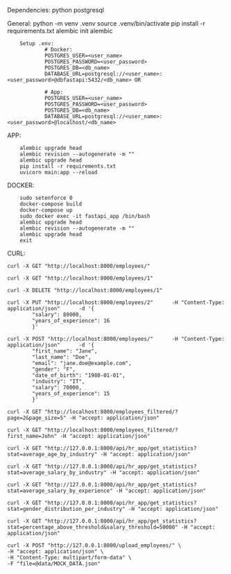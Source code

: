Dependencies:
        python
        postgresql


General:
        python -m venv .venv
        source .venv/bin/activate
        pip install -r requirements.txt
        alembic init alembic

        Setup .env:
                # Docker:
                POSTGRES_USER=<user_name>
                POSTGRES_PASSWORD=<user_password>
                POSTGRES_DB=<db_name>
                DATABASE_URL=postgresql://<user_name>:<user_password>@dbfastapi:5432/<db_name> OR

                # App:
                POSTGRES_USER=<user_name>
                POSTGRES_PASSWORD=<user_password>
                POSTGRES_DB=<db_name> 
                DATABASE_URL=postgresql://<user_name>:<user_password>@localhost/<db_name>


APP:

        alembic upgrade head
        alembic revision --autogenerate -m ""
        alembic upgrade head
        pip install -r requirements.txt
        uvicorn main:app --reload


DOCKER:

        sudo setenforce 0
        docker-compose build
        docker-compose up
        sudo docker exec -it fastapi_app /bin/bash
        alembic upgrade head
        alembic revision --autogenerate -m ""
        alembic upgrade head
        exit
        

CURL:

    curl -X GET "http://localhost:8000/employees/"

    curl -X GET "http://localhost:8000/employees/1"

    curl -X DELETE "http://localhost:8000/employees/1"

    curl -X PUT "http://localhost:8000/employees/2"      -H "Content-Type: application/json"      -d '{
            "salary": 80000,
            "years_of_experience": 16
            }'

    curl -X POST "http://localhost:8000/employees/"      -H "Content-Type: application/json"      -d '{
            "first_name": "Jane",
            "last_name": "Doe",
            "email": "jane.doe@example.com",
            "gender": "F",
            "date_of_birth": "1980-01-01",
            "industry": "IT",
            "salary": 70000,
            "years_of_experience": 15
            }'

    curl -X GET "http://localhost:8000/employees_filtered/?page=2&page_size=5" -H "accept: application/json"

    curl -X GET "http://localhost:8000/employees_filtered/?first_name=John" -H "accept: application/json"

    curl -X GET "http://127.0.0.1:8000/api/hr_app/get_statistics?stat=average_age_by_industry" -H "accept: application/json"

    curl -X GET "http://127.0.0.1:8000/api/hr_app/get_statistics?stat=average_salary_by_industry" -H "accept: application/json"

    curl -X GET "http://127.0.0.1:8000/api/hr_app/get_statistics?stat=average_salary_by_experience" -H "accept: application/json"

    curl -X GET "http://127.0.0.1:8000/api/hr_app/get_statistics?stat=gender_distribution_per_industry" -H "accept: application/json"

    curl -X GET "http://127.0.0.1:8000/api/hr_app/get_statistics?stat=percentage_above_threshold&salary_threshold=50000" -H "accept: application/json"

    curl -X POST "http://127.0.0.1:8000/upload_employees/" \
    -H "accept: application/json" \
    -H "Content-Type: multipart/form-data" \
    -F "file=@data/MOCK_DATA.json"
